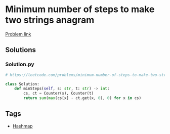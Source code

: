 # Minimum number of steps to make two strings anagram

[Problem link](https://leetcode.com/problems/minimum-number-of-steps-to-make-two-strings-anagram/)

## Solutions


### Solution.py
```py
# https://leetcode.com/problems/minimum-number-of-steps-to-make-two-strings-anagram/

class Solution:
    def minSteps(self, s: str, t: str) -> int:
        cs, ct = Counter(s), Counter(t)
        return sum(max(cs[x] - ct.get(x, 0), 0) for x in cs)
```
## Tags

* [Hashmap](/Collections/hashmap.md#hashmap)
